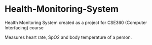 # Health-Monitoring-System
Health Monitoring System created as a project for CSE360 (Computer Interfacing) course

Measures heart rate, SpO2 and body temperature of a person.
